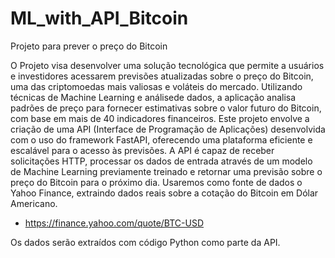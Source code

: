 # ML_with_API_Bitcoin
Projeto para prever o preço do Bitcoin

O  Projeto  visa  desenvolver  uma  solução  tecnológica  que  permite  a  usuários  e investidores acessarem previsões atualizadas sobre o preço do  Bitcoin, uma das criptomoedas mais valiosas e voláteis do mercado. Utilizando técnicas de Machine Learning e análisede dados, a aplicação analisa padrões de preço para fornecer estimativas sobre o valor futuro do Bitcoin, com base em mais de 40 indicadores financeiros.
Este  projeto  envolve  a  criação  de  uma  API  (Interface  de  Programação  de  Aplicações) desenvolvida com o uso do framework FastAPI, oferecendo uma plataforma eficiente e escalável para o acesso às previsões. A API é capaz de receber solicitações HTTP, processar os dados de entrada  através  de  um  modelo  de  Machine  Learning  previamente  treinado  e  retornar  uma previsão sobre o preço do Bitcoin para o próximo dia.
Usaremos como fonte de dados o Yahoo Finance, extraindo dados reais sobre a cotação do Bitcoin em Dólar Americano.
- https://finance.yahoo.com/quote/BTC-USD

Os dados serão extraídos com código Python como parte da API.

